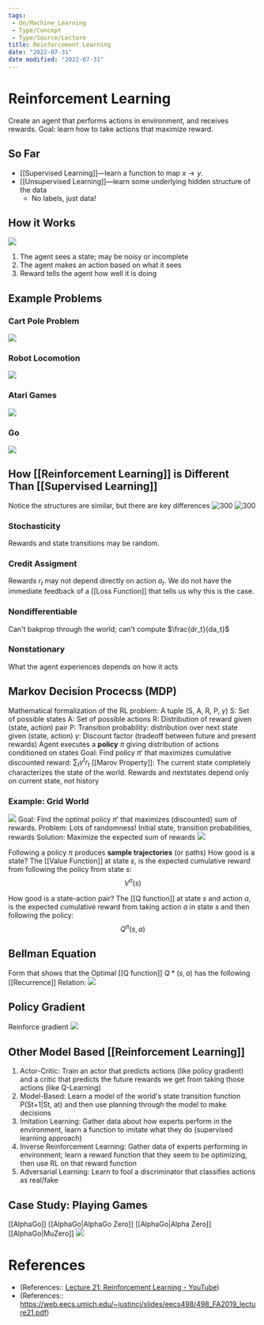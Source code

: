 ```yaml
---
tags:
 - On/Machine_Learning
 - Type/Concept
 - Type/Source/Lecture 
title: Reinforcement Learning
date: "2022-07-31"
date modified: "2022-07-31"
---
```


# Reinforcement Learning
Create an agent that performs actions in environment, and receives rewards. Goal: learn how to take actions that maximize reward.

## So Far
- [[Supervised Learning]]—learn a function to map $x \to y$.
- [[Unsupervised Learning]]—learn some underlying hidden structure of the data
	- No labels, just data!

## How it Works
![](https://i.imgur.com/noyW2Ap.png)

1. The agent sees a state; may be noisy or incomplete
2. The agent makes an action based on what it sees
3. Reward tells the agent how well it is doing

## Example Problems

### Cart Pole Problem
![](https://i.imgur.com/zbdN7Ju.png)

### Robot Locomotion
![](https://i.imgur.com/PoxVrFl.png)

### Atari Games
![](https://i.imgur.com/HGEvdTJ.png)

### Go
![](https://i.imgur.com/Qqwu82T.png)

## How [[Reinforcement Learning]] is Different Than [[Supervised Learning]]
Notice the structures are similar, but there are key differences
![300](https://i.imgur.com/gzRP6N9.png)
![300](https://i.imgur.com/tnXINhh.png)

### Stochasticity
Rewards and state transitions may be random.

### Credit Assigment
Rewards $r_t$ may not depend directly on action $a_t$. We do not have the immediate feedback of a [[Loss Function]] that tells us why this is the case.

### Nondifferentiable
Can't bakprop through the world; can't compute $\frac{dr_t}{da_t}$

### Nonstationary
What the agent experiences depends on how it acts

## Markov Decision Procecss (MDP)
Mathematical formalization of the RL problem: A tuple (S, A, R, P, $\gamma$)
S: Set of possible states
A: Set of possible actions
R: Distribution of reward given (state, action) pair
P: Transition probability: distribution over next state given (state, action)
$\gamma$: Discount factor (tradeoff between future and present rewards)
Agent executes a **policy** $\pi$ giving distribution of actions conditioned on states
Goal: Find policy $\pi'$ that maximizes cumulative discounted reward: $\sum_t \gamma^t r_t$
[[Marov Property]]: The current state completely characterizes the state of the world. Rewards and nextstates depend only on current state, not history

### Example: Grid World
![](https://i.imgur.com/Vgs0NPp.png)
Goal: Find the optimal policy $\pi'$ that maximizes (discounted) sum of rewards.
Problem: Lots of randomness! Initial state, transition probabilities, rewards
Solution: Maximize the expected sum of rewards
![](https://i.imgur.com/Rzbnu9G.png)

Following a policy $\pi$ produces **sample trajectories** (or paths)
How good is a state? The [[Value Function]] at state $s$, is the expected cumulative reward from following the policy from state $s$:
$$V^\pi(s)$$

How good is a state-action pair? The [[Q function]] at state $s$ and action $a$, is the expected
cumulative reward from taking action $a$ in state $s$ and then following the policy:
$$Q^\pi(s,a)$$

## Bellman Equation
Form that shows that the Optimal [[Q function]] $Q*(s,a)$ has the following [[Recurrence]] Relation:
![](https://i.imgur.com/fmXVFFM.png)

## Policy Gradient
Reinforce gradient
![](https://i.imgur.com/KJDQSLV.png)

## Other Model Based [[Reinforcement Learning]]
1. Actor-Critic: Train an actor that predicts actions (like policy gradient) and a critic that predicts the future rewards we get from taking those actions (like Q-Learning)
2. Model-Based: Learn a model of the world's state transition function P(St+1|St, at) and then use planning through the model to make decisions
3. Imitation Learning: Gather data about how experts perform in the environment, learn a function to imitate what they do (supervised learning approach)
4. Inverse Reinforcement Learning: Gather data of experts performing in environment; learn a reward function that they seem to be optimizing, then use RL on that reward function
5. Adversarial Learning: Learn to fool a discriminator that classifies actions as real/fake

## Case Study: Playing Games
[[AlphaGo]]
[[AlphaGo|AlphaGo Zero]]
[[AlphaGo|Alpha Zero]]
[[AlphaGo|MuZero]]
![](https://i.imgur.com/zUQMJnb.png)

# References
- (References:: [Lecture 21: Reinforcement Learning - YouTube](https://www.youtube.com/watch?v=Qex3XzcFKP4&list=PL5-TkQAfAZFbzxjBHtzdVCWE0Zbhomg7r))
- (References:: https://web.eecs.umich.edu/~justincj/slides/eecs498/498_FA2019_lecture21.pdf)
